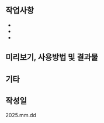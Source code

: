 <!--
1. 제목은 50자 이내
2. 장황하게 설명하지 않고 간단하게 기술
3. 과거 시제 사용 X
4. 명사형 어미 사용

* 제목양식
:emoji:[태그] 제목 #이슈번호
태그 첫 글자는 대문자로 작성
예시) ✨[Feat] 로그인 기능 구현 #32

* 제목 태그 종류
✨[Feat] 새로운 기능 추가
🐛[Fix] 버그 수정
📝[Docs] 문서 수정
🎨[Style] 코드 포맷팅, 세미콜론 누락, 코드 변경이 없는 경우
💄[Design] CSS 등 사용자 UI 디자인 변경
♻️[Refactor] 코드 리팩토링
✅[Test] 테스트 코드, 리팩토링 테스트 코드 추가
📦[Chore] 빌드 업무 수정, 패키지 매니저 수정


* 작성 후 이슈, 라벨, 마일스톤 등 연결하기
* Assignees : 작업자
-->

## 작업사항

<!-- 작업한 내용 작성 -->

-
-
-

## 미리보기, 사용방법 및 결과물

<!-- 미리보기 파일 첨부와 함께 사용 방법 작성. 이미지, 동영상 등 작업 내용을 확인할 수 있는 파일 첨부 -->

## 기타

<!-- 필요한 경우 작성 -->

## 작성일

<!-- 풀 리퀘스트 작성한 날짜 작성 yyyy.mm.dd -->

2025.mm.dd